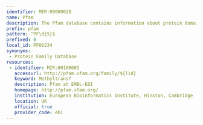 ```yaml
---
identifier: MIR:00000028
name: Pfam
description: The Pfam database contains information about protein domains and families. For each entry a protein sequence alignment and a Hidden Markov Model is stored.
prefix: pfam
pattern: ^PF\d{5}$
prefixed: 0
local_id: PF01234
synonyms:
 - Protein Family Database
resources:
 - identifier: MIR:00100685
   accessurl: http://pfam.xfam.org/family/${lid}
   keyword: Methyltransf
   description: Pfam at EMBL-EBI
   homepage: http://pfam.xfam.org/
   institution: European Bioinformatics Institute, Hinxton, Cambridge
   location: UK
   official: true
   provider_code: ebi
---
```

